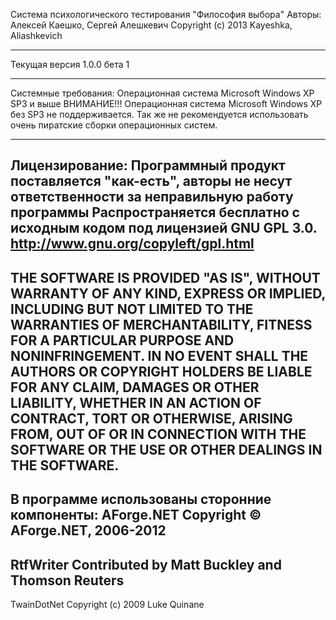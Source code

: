 Система психологического тестирования "Философия выбора"
Авторы: Алексей Каешко, Сергей Алешкевич
Copyright (c) 2013 Kayeshka, Aliashkevich
********************************************************
Текущая версия 1.0.0 бета 1
********************************************************

Системные требования:
Операционная система Microsoft Windows XP SP3 и выше
ВНИМАНИЕ!!!
Операционная система Microsoft Windows XP без SP3 не поддерживается.
Так же не рекомендуется использовать очень пиратские сборки операционных систем.
********************************************************
Лицензирование:
Программный продукт поставляется "как-есть", авторы не несут ответственности за неправильную работу программы
Распространяется бесплатно с исходным кодом под лицензией GNU GPL 3.0. 
http://www.gnu.org/copyleft/gpl.html
-----------------------------------------------------------------
THE SOFTWARE IS PROVIDED "AS IS", WITHOUT WARRANTY OF ANY KIND,
EXPRESS OR IMPLIED, INCLUDING BUT NOT LIMITED TO THE WARRANTIES
OF MERCHANTABILITY, FITNESS FOR A PARTICULAR PURPOSE AND
NONINFRINGEMENT. IN NO EVENT SHALL THE AUTHORS OR COPYRIGHT
HOLDERS BE LIABLE FOR ANY CLAIM, DAMAGES OR OTHER LIABILITY,
WHETHER IN AN ACTION OF CONTRACT, TORT OR OTHERWISE, ARISING
FROM, OUT OF OR IN CONNECTION WITH THE SOFTWARE OR THE USE OR
OTHER DEALINGS IN THE SOFTWARE.
-----------------------------------------------------------------
В программе использованы сторонние компоненты:
AForge.NET
Copyright © AForge.NET, 2006-2012
----------------------------------
RtfWriter
Contributed by Matt Buckley and Thomson Reuters
----------------------------------
TwainDotNet
Copyright (c) 2009 Luke Quinane
